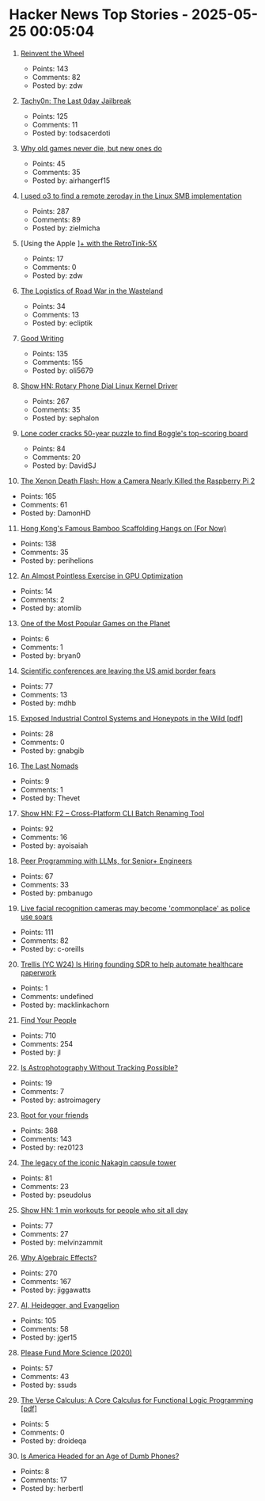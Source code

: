 # Hacker News Top Stories - 2025-05-25 00:05:04

1. [Reinvent the Wheel](https://endler.dev/2025/reinvent-the-wheel/)
   - Points: 143
   - Comments: 82
   - Posted by: zdw

2. [Tachy0n: The Last 0day Jailbreak](https://blog.siguza.net/tachy0n/)
   - Points: 125
   - Comments: 11
   - Posted by: todsacerdoti

3. [Why old games never die, but new ones do](https://pleromanonx86.wordpress.com/2025/05/06/why-old-games-never-die-but-new-ones-do/)
   - Points: 45
   - Comments: 35
   - Posted by: airhangerf15

4. [I used o3 to find a remote zeroday in the Linux SMB implementation](https://sean.heelan.io/2025/05/22/how-i-used-o3-to-find-cve-2025-37899-a-remote-zeroday-vulnerability-in-the-linux-kernels-smb-implementation/)
   - Points: 287
   - Comments: 89
   - Posted by: zielmicha

5. [Using the Apple ][+ with the RetroTink-5X](https://nicole.express/2025/apple-ii-more-like-apple-5x.html)
   - Points: 17
   - Comments: 0
   - Posted by: zdw

6. [The Logistics of Road War in the Wasteland](https://acoup.blog/2025/05/23/collections-the-logistics-of-road-war-in-the-wasteland/)
   - Points: 34
   - Comments: 13
   - Posted by: ecliptik

7. [Good Writing](https://paulgraham.com/goodwriting.html)
   - Points: 135
   - Comments: 155
   - Posted by: oli5679

8. [Show HN: Rotary Phone Dial Linux Kernel Driver](https://gitlab.com/sephalon/rotary_dial_kmod)
   - Points: 267
   - Comments: 35
   - Posted by: sephalon

9. [Lone coder cracks 50-year puzzle to find Boggle's top-scoring board](https://www.ft.com/content/0ab64ced-1ed1-466d-acd3-78510d10c3a1)
   - Points: 84
   - Comments: 20
   - Posted by: DavidSJ

10. [The Xenon Death Flash: How a Camera Nearly Killed the Raspberry Pi 2](https://magnus919.com/2025/05/the-xenon-death-flash-how-a-camera-nearly-killed-the-raspberry-pi-2/)
   - Points: 165
   - Comments: 61
   - Posted by: DamonHD

11. [Hong Kong's Famous Bamboo Scaffolding Hangs on (For Now)](https://www.nytimes.com/2025/05/24/world/asia/hongkong-bamboo-scaffolding.html)
   - Points: 138
   - Comments: 35
   - Posted by: perihelions

12. [An Almost Pointless Exercise in GPU Optimization](https://blog.speechmatics.com/pointless-gpu-optimization-exercise)
   - Points: 14
   - Comments: 2
   - Posted by: atomlib

13. [One of the Most Popular Games on the Planet](https://kotaku.com/grow-a-garden-roblox-5-million-active-users-record-pc-1851781824)
   - Points: 6
   - Comments: 1
   - Posted by: bryan0

14. [Scientific conferences are leaving the US amid border fears](https://www.nature.com/articles/d41586-025-01636-5)
   - Points: 77
   - Comments: 13
   - Posted by: mdhb

15. [Exposed Industrial Control Systems and Honeypots in the Wild [pdf]](https://gsmaragd.github.io/publications/EuroSP2025-ICS/EuroSP2025-ICS.pdf)
   - Points: 28
   - Comments: 0
   - Posted by: gnabgib

16. [The Last Nomads](https://www.thedial.world/articles/news/issue-28/georgia-adjara-highlands-nomads)
   - Points: 9
   - Comments: 1
   - Posted by: Thevet

17. [Show HN: F2 – Cross-Platform CLI Batch Renaming Tool](https://github.com/ayoisaiah/f2)
   - Points: 92
   - Comments: 16
   - Posted by: ayoisaiah

18. [Peer Programming with LLMs, for Senior+ Engineers](https://pmbanugo.me/blog/peer-programming-with-llms)
   - Points: 67
   - Comments: 33
   - Posted by: pmbanugo

19. [Live facial recognition cameras may become 'commonplace' as police use soars](https://www.theguardian.com/technology/2025/may/24/police-live-facial-recognition-cameras-england-and-wales)
   - Points: 111
   - Comments: 82
   - Posted by: c-oreills

20. [Trellis (YC W24) Is Hiring founding SDR to help automate healthcare paperwork](https://www.ycombinator.com/companies/trellis/jobs/7Ru1X1P-founding-sdr)
   - Points: 1
   - Comments: undefined
   - Posted by: macklinkachorn

21. [Find Your People](https://foundersatwork.posthaven.com/find-your-people)
   - Points: 710
   - Comments: 254
   - Posted by: jl

22. [Is Astrophotography Without Tracking Possible?](https://astroimagery.com/astrophotography/heres-how-to-do-astrophotography-without-tracking/)
   - Points: 19
   - Comments: 7
   - Posted by: astroimagery

23. [Root for your friends](https://josephthacker.com/personal/2025/05/13/root-for-your-friends.html)
   - Points: 368
   - Comments: 143
   - Posted by: rez0123

24. [The legacy of the iconic Nakagin capsule tower](https://www.designboom.com/architecture/moma-nakagin-capsule-tower-exhibition-many-lives-museum-modern-art-new-york-05-23-2025/)
   - Points: 81
   - Comments: 23
   - Posted by: pseudolus

25. [Show HN: 1 min workouts for people who sit all day](https://shortreps.com)
   - Points: 77
   - Comments: 27
   - Posted by: melvinzammit

26. [Why Algebraic Effects?](https://antelang.org/blog/why_effects/)
   - Points: 270
   - Comments: 167
   - Posted by: jiggawatts

27. [AI, Heidegger, and Evangelion](https://fakepixels.substack.com/p/ai-heidegger-and-evangelion)
   - Points: 105
   - Comments: 58
   - Posted by: jger15

28. [Please Fund More Science (2020)](https://blog.samaltman.com/please-fund-more-science)
   - Points: 57
   - Comments: 43
   - Posted by: ssuds

29. [The Verse Calculus: A Core Calculus for Functional Logic Programming [pdf]](https://simon.peytonjones.org/assets/pdfs/verse-March23.pdf)
   - Points: 5
   - Comments: 0
   - Posted by: droideqa

30. [Is America Headed for an Age of Dumb Phones?](https://www.businessinsider.com/appstinence-movement-tech-lovers-dumping-smartphones-age-of-dumb-phones-2025-5)
   - Points: 8
   - Comments: 17
   - Posted by: herbertl

